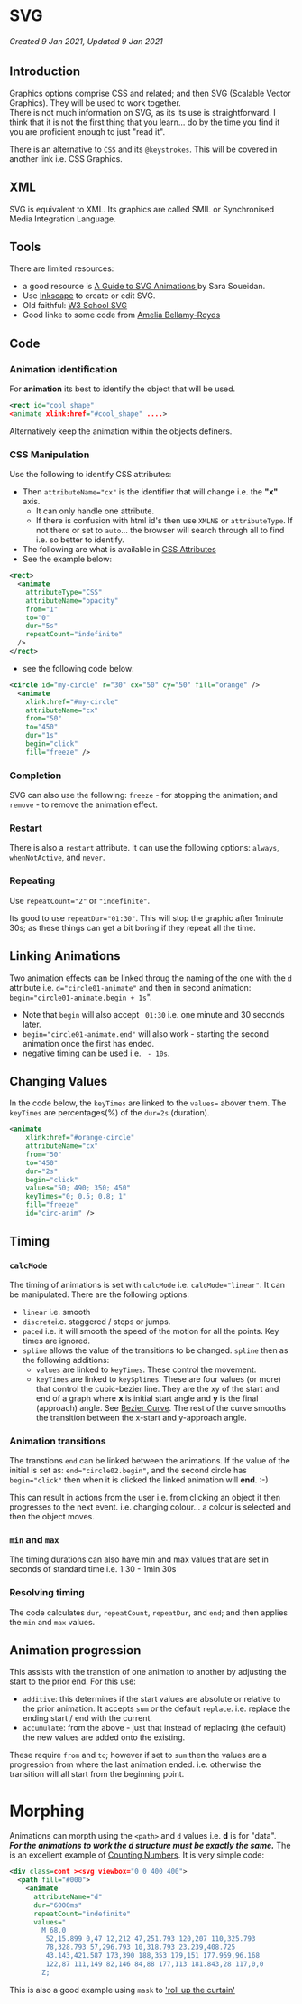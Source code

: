 # SVG

###### Created 9 Jan 2021, Updated 9 Jan 2021

## Introduction

Graphics options comprise CSS and related; and then SVG (Scalable Vector Graphics).
They will be used to work together.  
There is not much information on SVG, as its its use is straightforward. I think that it is not the first thing that you learn... do by the time you find it you are proficient enough to just "read it".

There is an alternative to `CSS` and its `@keystrokes`. This will be covered in another link i.e. CSS Graphics.

## XML

SVG is equivalent to XML.
Its graphics are called SMIL or Synchronised Media Integration Language.

## Tools

There are limited resources:

- a good resource is [A Guide to SVG Animations ](https://css-tricks.com/guide-svg-animations-smil/) by Sara Soueidan.
- Use [Inkscape](https://inkscape.org/) to create or edit SVG.
- Old faithful: [W3 School SVG](https://www.w3schools.com/graphics/svg_intro.asp)
- Good linke to some code from [Amelia Bellamy-Royds](https://codepen.io/AmeliaBR/pens/popular)

## Code

### Animation identification

For **animation** its best to identify the object that will be used.

```svg
<rect id="cool_shape"
<animate xlink:href="#cool_shape" ....>
```

Alternatively keep the animation within the objects definers.

### CSS Manipulation

Use the following to identify CSS attributes:

- Then `attributeName="cx"` is the identifier that will change i.e. the **"x"** axis.
  - It can only handle one attribute.
  - If there is confusion with html id's then use `XMLNS` or `attributeType`. If not there or set to `auto`... the browser will search through all to find i.e. so better to identify.
- The following are what is available in [CSS Attributes](https://slides.com/sarasoueidan/styling-animating-svgs-with-css#/10)
- See the example below:

```svg
<rect>
  <animate
    attributeType="CSS"
    attributeName="opacity"
    from="1"
    to="0"
    dur="5s"
    repeatCount="indefinite"
  />
</rect>
```

- see the following code below:

```svg
<circle id="my-circle" r="30" cx="50" cy="50" fill="orange" />
  <animate
    xlink:href="#my-circle"
    attributeName="cx"
    from="50"
    to="450"
    dur="1s"
    begin="click"
    fill="freeze" />
```

### Completion

SVG can also use the following: `freeze` - for stopping the animation; and `remove` - to remove the animation effect.

### Restart

There is also a `restart` attribute. It can use the following options: `always`, `whenNotActive`, and `never`.

### Repeating

Use `repeatCount="2"` or `"indefinite"`.

Its good to use `repeatDur="01:30"`. This will stop the graphic after 1minute 30s; as these things can get a bit boring if they repeat all the time.

## Linking Animations

Two animation effects can be linked throug the naming of the one with the `d` attribute i.e. `d="circle01-animate"` and then in second animation: `begin="circle01-animate.begin + 1s`".

- Note that `begin` will also accept ` 01:30` i.e. one minute and 30 seconds later.
- `begin="circle01-animate.end"` will also work - starting the second animation once the first has ended.
- negative timing can be used i.e. ` - 10s`.

## Changing Values

In the code below, the `keyTimes` are linked to the `values=` abover them. The `keyTimes` are percentages(%) of the `dur=2s` (duration).

```svg
<animate
    xlink:href="#orange-circle"
    attributeName="cx"
    from="50"
    to="450"
    dur="2s"
    begin="click"
    values="50; 490; 350; 450"
    keyTimes="0; 0.5; 0.8; 1"
    fill="freeze"
    id="circ-anim" />
```

## Timing

### `calcMode`

The timing of animations is set with `calcMode` i.e. `calcMode="linear"`.
It can be manipulated. There are the following options:

- `linear` i.e. smooth
- `discrete`i.e. staggered / steps or jumps.
- `paced` i.e. it will smooth the speed of the motion for all the points. Key times are ignored.
- `spline` allows the value of the transitions to be changed. `spline` then as the following additions:
  - `values` are linked to `keyTimes`. These control the movement.
  - `keyTimes` are linked to `keySplines`. These are four values (or more) that control the cubic-bezier line. They are the xy of the start and end of a graph where **x** is initial start angle and **y** is the final (approach) angle. See [Bezier Curve](https://en.wikipedia.org/wiki/B%C3%A9zier_curve).
    The rest of the curve smooths the transition between the x-start and y-approach angle.

### Animation transitions

The transtions `end` can be linked between the animations.
If the value of the initial is set as: `end="circle02.begin"`, and the second circle has `begin="click"` then when it is clicked the linked animation will **end**. :-)

This can result in actions from the user i.e. from clicking an object it then progresses to the next event. i.e. changing colour... a colour is selected and then the object moves.

### `min` and `max`

The timing durations can also have min and max values that are set in seconds of standard time i.e. 1:30 - 1min 30s

### Resolving timing

The code calculates `dur`, `repeatCount`, `repeatDur`, and `end`; and then applies the `min` and `max` values.

## Animation progression

This assists with the transtion of one animation to another by adjusting the start to the prior end. For this use:

- `additive`: this determines if the start values are absolute or relative to the prior animation. It accepts `sum` or the default `replace`. i.e. replace the ending start / end with the current.
- `accumulate`: from the above - just that instead of replacing (the default) the new values are added onto the existing.

These require `from` and `to`; however if set to `sum` then the values are a progression from where the last animation ended.
i.e. otherwise the transition will all start from the beginning point.

# Morphing

Animations can morpth using the `<path>` and `d` values i.e. **d** is for "data".  
**_For the animations to work the d structure must be exactly the same._**
The is an excellent example of [Counting Numbers](https://codepen.io/felixhornoiu/pen/dovub).
It is very simple code:

```svg
<div class=cont ><svg viewbox="0 0 400 400">
  <path fill="#000">
    <animate
      attributeName="d"
      dur="6000ms"
      repeatCount="indefinite"
      values="
        M 68,0
         52,15.899 0,47 12,212 47,251.793 120,207 110,325.793
         78,328.793 57,296.793 10,318.793 23.239,408.725
         43.143,421.587 173,390 188,353 179,151 177.959,96.168
         122,87 111,149 82,146 84,88 177,113 181.843,28 117,0,0
        Z;
```

This is also a good example using `mask` to ['roll up the curtain'](https://codepen.io/hbuchel/pen/qLxAB)
